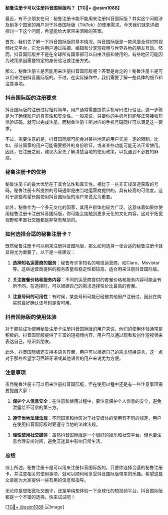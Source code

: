**秘鲁注册卡可以注册抖音国际版吗？【TG💪+ @esim1088】**

最近，有不少朋友在问：秘鲁注册卡能不能用来注册抖音国际版？其实这个问题涉及到多个国家的用户对于抖音国际版（TikTok）的使用需求。今天我们就来详细探讨一下这个问题，希望能给大家带来清晰的答案。

首先，我们先了解一下抖音国际版的基本情况。抖音国际版是一款风靡全球的短视频社交平台，它允许用户通过拍摄、编辑和分享短视频与世界各地的朋友互动。然而，抖音国际版并不是在全球所有国家都可以自由注册和使用的，有些地区可能因为政策原因需要特定的身份验证或注册方式。

那么，秘鲁注册卡是否能用来注册抖音国际版呢？答案是肯定的！秘鲁注册卡是可以用来注册抖音国际版的。不过，在实际操作中，我们需要了解一些具体的细节和注意事项。

### 抖音国际版的注册要求

抖音国际版的注册过程相对简单，用户通常需要提供手机号码进行验证。这一步骤是为了确保账户的真实性和安全性。一般来说，只要你的手机号码能够正常接收短信验证码，就可以完成注册。而秘鲁注册卡所对应的手机号码同样可以满足这一要求。

不过，需要注意的是，抖音国际版可能会对某些地区的用户实施一定的限制。比如，部分国家的用户可能需要额外的身份验证，或者某些功能可能无法正常使用。因此，在注册之前，建议大家先了解清楚当地的使用政策，以免遇到不必要的麻烦。

### 秘鲁注册卡的优势

秘鲁注册卡的最大优势在于其合法性和真实性。相比于一些非正规渠道获取的号码，秘鲁注册卡所提供的号码通常是由当地运营商提供的，具有较高的可信度。这对于那些希望长期使用抖音国际版的用户来说尤为重要。

此外，秘鲁作为一个多元文化的国家，其用户群体也较为广泛。这意味着如果你使用秘鲁注册卡注册抖音国际版，你可能会接触到更多元化的文化内容，这对于拓宽视野和丰富社交圈都是非常有帮助的。

### 如何选择合适的秘鲁注册卡？

既然秘鲁注册卡可以用来注册抖音国际版，那么如何选择一张合适的秘鲁注册卡就显得尤为重要了。以下是一些建议：

1. **选择知名运营商的服务**：秘鲁有许多知名的电信运营商，如Claro、Movistar等。这些运营商提供的服务质量和稳定性都较高，适合用来注册抖音国际版。
   
2. **关注套餐价格和服务内容**：不同的运营商提供的套餐价格和服务内容可能会有所不同。在选择时，可以根据自己的需求选择性价比最高的套餐。

3. **注意号码的可用性**：有时候，某些号码可能已经被其他用户注册过，因此在购买前最好确认该号码是否可用。

### 抖音国际版的使用体验

对于那些成功使用秘鲁注册卡注册抖音国际版的用户来说，他们的使用体验通常是积极的。抖音国际版提供了丰富的短视频内容，用户可以通过观看和创作短视频来表达自己，结识新朋友。

此外，抖音国际版还支持多语言界面，用户可以根据自己的需求切换语言。这一点对于那些希望学习西班牙语或其他语言的用户来说尤为方便。

### 注意事项

虽然秘鲁注册卡可以用来注册抖音国际版，但在使用过程中还是有一些注意事项需要提醒大家：

1. **保护个人信息安全**：在注册和使用过程中，要注意保护个人信息的安全，避免泄露给不可信的第三方。

2. **遵守当地法律法规**：不同国家和地区对于社交媒体的使用有不同的规定，用户在使用抖音国际版时要遵守当地的法律法规。

3. **理性使用社交媒体**：虽然抖音国际版是一个很好的娱乐和社交平台，但也要注意合理安排时间，避免沉迷其中影响日常生活。

### 总结

综上所述，秘鲁注册卡是可以用来注册抖音国际版的。只要你选择合适的秘鲁注册卡，并注意相关的使用事项，就可以顺利地享受抖音国际版带来的乐趣。希望这篇文章能为大家提供一些有用的信息和指导。

无论你是想拓宽社交圈子，还是单纯想体验一下全球化的短视频平台，抖音国际版都是一个不错的选择。快来试试吧！

[[TG💪+ @esim1088](https://t.me/s/esim1088) ![Image](https://i.postimg.cc/4NQfJmqS/Snipaste-2025-05-13-00-14-12.png)]